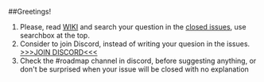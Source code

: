 ##Greetings!
1. Please, read [WIKI](https://github.com/Lunat1q/Catchem-PoGo/wiki) and search your question in the [closed issues](https://github.com/Lunat1q/Catchem-PoGo/issues?q=is%3Aissue+is%3Aclosed), use searchbox at the top.
2. Consider to join Discord, instead of writing your quesion in the issues. [>>>JOIN DISCORD<<<](https://discord.gg/pPwxX8Q)
3. Check the #roadmap channel in discord, before suggesting anything, or don't be surprised when your issue will be closed with no explanation
